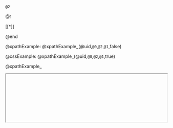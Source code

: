 <!--

author: Alexey Grinevich
date: 2023-11-07
mode: Textbook

script: xpathQuiz.js

link: ./xpathQuiz.css

@xpathQuiz: @xpathQuiz_(@uid,`@0`,```@1```,false)

@cssQuiz: @xpathQuiz_(@uid,`@0`,```@1```,true)

@xpathQuiz_
<div id="domq_@0">

<lia-keep>
    <iframe id="frame_domq_@0" width="100%" scrolling="no"/>
</lia-keep>

<!-- data-showGutter="true" -->
``` xml
@2
```

<script>

const id = '@0';
setTimeout(()=>prefill('domq_'+id),150)
"LIA: stop"
</script>

@1

<!-- data-solution-button="off"
    data-disable-navigation="true"
 -->
[[*]]
<script>
    const inp = `@input`;
    validateXPath('@0', inp, send, @3)
</script>

</div>

@end

@xpathExample: @xpathExample_(@uid,`@0`,```@2```,`@1`,false)

@cssExample: @xpathExample_(@uid,`@0`,```@2```,`@1`,true)

@xpathExample_
<div id="domq_@0">

<lia-keep>
    <iframe id="frame_domq_@0" width="100%" scrolling="no"/>
</lia-keep>

<!-- data-showGutter="true" -->
``` xml
@2
```

<script>

const id = '@0';
setTimeout(()=>{prefill('domq_'+id);fixat('domq_'+id,1)},150)

"LIA: stop"
</script>

@1

<!-- data-showGutter="false" -->
``` xpath
@3
```
<script>
  const input = `@input`;
  checkXPath(`@0`, input, send, @4);
  ""
</script>

</div>

@end

@xpathPart
<div id="domq_@0">

<lia-keep>
    <iframe id="frame_domq_@0" width="100%" scrolling="no"/>
</lia-keep>

<!-- data-showGutter="true" -->
``` xml
@1
```

<script>
const id = '@0';
setTimeout(()=>{prefill('domq_'+id);},150)
"LIA: stop"
</script>

</div>
@end

@xpath2PExample


<div id="domq_@1@2">

<!-- data-showGutter="false" -->
``` xpath
@0
```
<script>
  const input = `@input`;
  checkXPath(`@1`, input, send, false);
  checkXPath(`@2`, input, send, false);
  ""
</script>

<script>
setTimeout(()=>{fixat("domq_@1@2",0);},150)
"LIA: stop"
</script>

</div>

@end

@xpath2PQuiz


<!-- data-solution-button="off"
    data-disable-navigation="true"
 -->
[[*]]
<script>
  const inp = `@input`;
  let res = true
  validateXPath('@0', inp, send, false) && validateXPath('@1', inp, send, false)
</script>

@end

-->

# Intro

This \@xpathQuiz allows generation of XPath quizzes.

<code>
``` xml \@xpathQuiz(`Enter XPath to select a bold element:`)
<p _root>
    some
    <b _correct>DOM</b>
</p>
```
</code>

* `@xpathQuiz` accepts one parameter - text to show as a question.
* `_root` attribute tells what to assume as DOM root (usually it is the first element). If it is avoided, the whole DOM tree will be shown (starting from `<html>``).
* `_correct` should mark all nodes that should be found by XPath. There must be at least one `_correct` node for the Quiz to make sense.

# XPath Quiz 1

Single basic selection.

``` xml @xpathQuiz(`Enter XPath to select a bold element:`)
<p _root>
    some
    <b _correct>DOM</b>
</p>
```

# XPath Quiz 2

Single item selection.

``` xml @xpathQuiz(`Select a Plum:`)
<ul _root>
    <li>Carrot</li>
    <li _correct>Plum</li>
    <li>Apple</li>
</ul>
```

# XPath Quiz 3

``` xml @xpathQuiz(`Select all fruits via //li[position()>1]`)
<ul _root>
    <li>Potato</li>
    <li _correct>Blueberry</li>
    <li _correct>Apple</li>
</ul>
```

# XPath Quiz 4

``` xml @xpathQuiz(`Select a plum:`)
<ul _root>
    <li id="carrot">Carrot</li>
    <li _correct id="plum">Plum</li>
    <li id="apple">Apple</li>
</ul>
```

# XPath Quiz 5 _expectedXpath

``` xml @xpathQuiz(Select a plum via //li[2])
<ul _root _expectedXPath="//li[2]">
    <li>Carrot</li>
    <li>Plum</li>
    <li>Apple</li>
</ul>
```

Expected with correct hint:

``` xml @xpathQuiz(Select a plum via /html/body/ul/li[2] and then via //li[2])
<ul _root _expectedXPath="//li[2]">
    <li>Carrot</li>
    <li _correct>Plum</li>
    <li>Apple</li>
</ul>
```


# XPath Quiz 6 _expectedText

``` xml @xpathQuiz(`Select //li[2]/text()`)
<ul _root _expectedText="Plum">
    <li>Carrot</li>
    <li>Plum</li>
    <li>Apple</li>
</ul>
```

``` xml @xpathQuiz(`Select count(//li)`)
<ul _root _expectedText="3">
    <li>Carrot</li>
    <li>Plum</li>
    <li>Apple</li>
</ul>
```

# XPath Quiz 6 _current

`_current` marks a node as a root for relative XPath. So query starting with `./` uses a selected node:

``` xml @xpathQuiz(`Select ./text()`)
<ul _root _expectedText="Apple">
    <li>Carrot</li>
    <li>Plum</li>
    <li _current>Apple</li>
</ul>
```

`_current` marks a node as a root for relative XPath. So query starting with `./` uses a selected node:

``` xml @xpathExample(`Select ..`,`..`)
<ul _root _correct>
    <li>Carrot</li>
    <li>Plum</li>
    <li _current>Apple</li>
</ul>
```

# XPath Quiz 7 (2 parts)

**Part 1:**

``` xml @xpathPart(QP7A)
<p _root>Some text with <b>bold</b></p>

```

``` xml @xpathPart(QP7B)
<p _root>Some other text with <b>more bold</b></p>

```

Now select both bolds in one query:

@xpath2PQuiz(QP7A,QP7B)


# XPath Example 1

`@xpathExample` accepts two parameters - 1) text to show as a question and 2) default query.

``` xml @xpathExample(`Select a plum:`,`//li[2]`)
<ul _root>
    <li id="carrot">Carrot</li>
    <li _correct id="plum">Plum</li>
    <li id="apple">Apple</li>
</ul>
```

# XPath Example 2

``` xml @xpathExample(`Get number of items:`,`count(//li)`)
<ul _root _expectedText="3">
    <li>Carrot</li>
    <li>Plum</li>
    <li>Apple</li>
</ul>
```

# XPath Example 3

This example contains an `@`-sign

``` xml @xpathExample(`Get number of items:`,`//li[<at>id="2"]`)
<ul _root>
    <li>Carrot</li>
    <li _correct id='2'>Plum</li>
    <li>Apple</li>
</ul>
```

# XPath Example 4 (2 parts)

This is 2-part query

``` xml @xpathPart(EP4A)
<p _root>Some text with <b name=b1>bold</b></p>

```

``` xml @xpathPart(EP4B)
<p _root>Some other text with <b name=b2>more bold</b></p>

```

Now select both bolds in one query:

@xpath2PExample(`//b[<at>name="b1" or <at>name="b2"]`,EP4A,EP4B)

# CSS

* `@cssQuiz` accepts one parameter - text to show as a question.
* `_root` attribute tells what to assume as DOM root (usually it is the first element). If it is avoided, the whole DOM tree will be shown (starting from `<html>``).
* `_correct` should mark all nodes that should be found by CSS. There must be at least one `_correct` node for the Quiz to make sense.

# CSS Quiz 1

``` xml @cssQuiz(`Select a plum:`)
<ul _root>
    <li id="carrot">Carrot</li>
    <li _correct id="plum">Plum</li>
    <li id="apple">Apple</li>
</ul>
```

# CSS Example 1

`@cssExample` accepts two parameters - 1) text to show as a question and 2) default query.

``` xml @cssExample(`Select a plum:`,`#plum`)
<ul _root>
    <li id="carrot">Carrot</li>
    <li _correct id="plum">Plum</li>
    <li id="apple">Apple</li>
</ul>
```